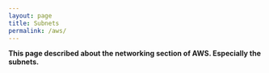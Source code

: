 ```yaml
---
layout: page
title: Subnets
permalink: /aws/
---
```


**This page described about the networking section of AWS. Especially the subnets.**